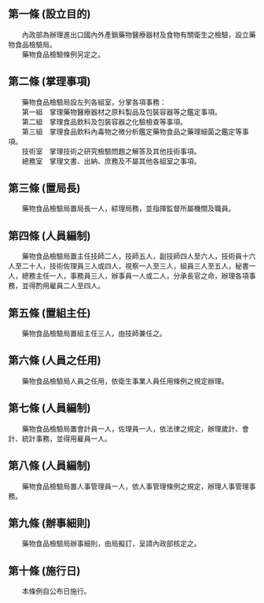 第一條 (設立目的)
-----------------
　　內政部為辦理進出口國內外產銷藥物醫療器材及食物有關衛生之檢驗，設立藥物食品檢驗局。  
　　藥物食品檢驗條例另定之。  


第二條 (掌理事項)
-----------------
　　藥物食品檢驗局設左列各組室，分掌各項事務：  
　　第一組　掌理藥物醫療器材之原料製品及包裝容器等之鑑定事項。  
　　第二組　掌理食品飲料及包裝容器之化驗檢查等事項。  
　　第三組　掌理食品飲料內毒物之微分析鑑定藥物食品之藥理細菌之鑑定等事項。  
　　技術室　掌理技術之研究檢驗問題之解答及其他技術事項。  
　　總務室　掌理文書、出納、庶務及不屬其他各組室之事項。  


第三條 (置局長)
---------------
　　藥物食品檢驗局置局長一人，綜理局務，並指揮監督所屬機關及職員。  


第四條 (人員編制)
-----------------
　　藥物食品檢驗局置主任技師二人，技師五人，副技師四人至六人，技術員十六人至二十人，技術佐理員三人或四人，視察一人至三人，組員三人至五人，秘書一人，總務主任一人，事務員三人，辦事員一人或二人，分承長官之命，辦理各項事務，並得酌用雇員二人至四人。  


第五條 (置組主任)
-----------------
　　藥物食品檢驗局置組主任三人，由技師兼任之。  


第六條 (人員之任用)
-------------------
　　藥物食品檢驗局人員之任用，依衛生事業人員任用條例之規定辦理。  


第七條 (人員編制)
-----------------
　　藥物食品檢驗局置會計員一人，佐理員一人，依法律之規定，辦理歲計、會計、統計事務，並得用雇員一人。  


第八條 (人員編制)
-----------------
　　藥物食品檢驗局置人事管理員一人，依人事管理條例之規定，辦理人事管理事務。  


第九條 (辦事細則)
-----------------
　　藥物食品檢驗局辦事細則，由局擬訂，呈請內政部核定之。  


第十條 (施行日)
---------------
　　本條例自公布日施行。